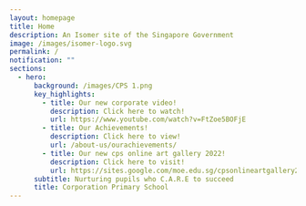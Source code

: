 ```yaml
---
layout: homepage
title: Home
description: An Isomer site of the Singapore Government
image: /images/isomer-logo.svg
permalink: /
notification: ""
sections:
  - hero:
      background: /images/CPS 1.png
      key_highlights:
        - title: Our new corporate video!
          description: Click here to watch!
          url: https://www.youtube.com/watch?v=FtZoe5BOFjE
        - title: Our Achievements!
          description: Click here to view!
          url: /about-us/ourachievements/
        - title: Our new cps online art gallery 2022!
          description: Click here to visit!
          url: https://sites.google.com/moe.edu.sg/cpsonlineartgallery2022/home
      subtitle: Nurturing pupils who C.A.R.E to succeed
      title: Corporation Primary School
---
```

